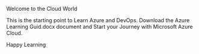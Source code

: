 Welcome to the Cloud World 

This is the starting point to Learn Azure and DevOps.
Download the Azure Learning Guid.docx document and Start your Journey with Microsoft Azure Cloud.


Happy Learning